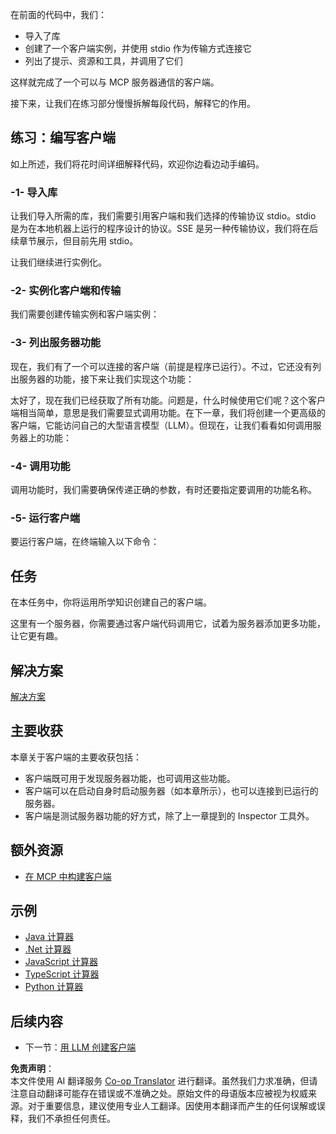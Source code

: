 <!--
CO_OP_TRANSLATOR_METADATA:
{
  "original_hash": "a9c3ca25df37dbb4c1518174fc415ce1",
  "translation_date": "2025-05-16T15:25:54+00:00",
  "source_file": "03-GettingStarted/02-client/README.md",
  "language_code": "zh"
}
-->
在前面的代码中，我们：

- 导入了库
- 创建了一个客户端实例，并使用 stdio 作为传输方式连接它
- 列出了提示、资源和工具，并调用了它们

这样就完成了一个可以与 MCP 服务器通信的客户端。

接下来，让我们在练习部分慢慢拆解每段代码，解释它的作用。

## 练习：编写客户端

如上所述，我们将花时间详细解释代码，欢迎你边看边动手编码。

### -1- 导入库

让我们导入所需的库，我们需要引用客户端和我们选择的传输协议 stdio。stdio 是为在本地机器上运行的程序设计的协议。SSE 是另一种传输协议，我们将在后续章节展示，但目前先用 stdio。  

让我们继续进行实例化。

### -2- 实例化客户端和传输

我们需要创建传输实例和客户端实例：  

### -3- 列出服务器功能

现在，我们有了一个可以连接的客户端（前提是程序已运行）。不过，它还没有列出服务器的功能，接下来让我们实现这个功能：  

太好了，现在我们已经获取了所有功能。问题是，什么时候使用它们呢？这个客户端相当简单，意思是我们需要显式调用功能。在下一章，我们将创建一个更高级的客户端，它能访问自己的大型语言模型（LLM）。但现在，让我们看看如何调用服务器上的功能：

### -4- 调用功能

调用功能时，我们需要确保传递正确的参数，有时还要指定要调用的功能名称。  

### -5- 运行客户端

要运行客户端，在终端输入以下命令：  

## 任务

在本任务中，你将运用所学知识创建自己的客户端。

这里有一个服务器，你需要通过客户端代码调用它，试着为服务器添加更多功能，让它更有趣。  

## 解决方案

[解决方案](./solution/README.md)

## 主要收获

本章关于客户端的主要收获包括：

- 客户端既可用于发现服务器功能，也可调用这些功能。
- 客户端可以在启动自身时启动服务器（如本章所示），也可以连接到已运行的服务器。
- 客户端是测试服务器功能的好方式，除了上一章提到的 Inspector 工具外。

## 额外资源

- [在 MCP 中构建客户端](https://modelcontextprotocol.io/quickstart/client)

## 示例

- [Java 计算器](../samples/java/calculator/README.md)
- [.Net 计算器](../../../../03-GettingStarted/samples/csharp)
- [JavaScript 计算器](../samples/javascript/README.md)
- [TypeScript 计算器](../samples/typescript/README.md)
- [Python 计算器](../../../../03-GettingStarted/samples/python) 

## 后续内容

- 下一节：[用 LLM 创建客户端](/03-GettingStarted/03-llm-client/README.md)

**免责声明**：  
本文件使用 AI 翻译服务 [Co-op Translator](https://github.com/Azure/co-op-translator) 进行翻译。虽然我们力求准确，但请注意自动翻译可能存在错误或不准确之处。原始文件的母语版本应被视为权威来源。对于重要信息，建议使用专业人工翻译。因使用本翻译而产生的任何误解或误释，我们不承担任何责任。